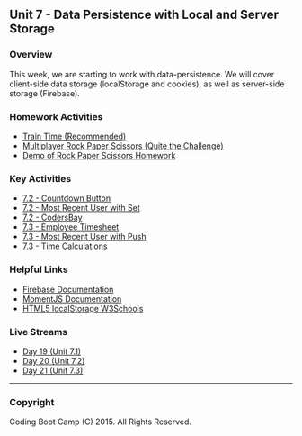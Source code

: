 ## Unit 7 - Data Persistence with Local and Server Storage

### Overview

This week, we are starting to work with data-persistence. We will cover client-side data storage (localStorage and cookies), as well as server-side storage (Firebase).

### Homework Activities

* [Train Time (Recommended)](2-Homework/Instructions/Homework_Train_Activity_Basic.md)
* [Multiplayer Rock Paper Scissors (Quite the Challenge)](2-Homework/Instructions/Homework_RPS_Activity_Challenge.md)
* [Demo of Rock Paper Scissors Homework](2-Homework/Instructions/RPS_Video.mov)

### Key Activities

* [7.2 - Countdown Button](1-Class-Content/7.2/Activities/03-countdownbutton)
* [7.2 - Most Recent User with Set](1-Class-Content/7.2/Activities/05-mostrecentuser)
* [7.2 - CodersBay](1-Class-Content/7.2/Activities/06-codersbay)
* [7.3 - Employee Timesheet](1-Class-Content/7.3/Activities/01-TimeSheet)
* [7.3 - Most Recent User with Push](1-Class-Content/7.3/Activities/02-Push)
* [7.3 - Time Calculations](1-Class-Content/7.3/Activities/05-TrainPredictions)

### Helpful Links

* [Firebase Documentation](https://firebase.google.com/docs/)
* [MomentJS Documentation](http://momentjs.com/)
* [HTML5 localStorage W3Schools](http://www.w3schools.com/html/html5_webstorage.asp)


### Live Streams

* [Day 19 (Unit 7.1)](https://codingbootcamp.hosted.panopto.com/Panopto/Pages/Viewer.aspx?id=b9d47010-2582-42eb-a078-8d882a87c8d3)
* [Day 20 (Unit 7.2)](https://codingbootcamp.hosted.panopto.com/Panopto/Pages/Viewer.aspx?id=138507b3-0389-4a24-94e1-6bff348a7f6d)
* [Day 21 (Unit 7.3)](https://codingbootcamp.hosted.panopto.com/Panopto/Pages/Viewer.aspx?id=38783c3b-d91a-4987-ad23-4c2215314a6d)

- - -

### Copyright

Coding Boot Camp (C) 2015. All Rights Reserved.
